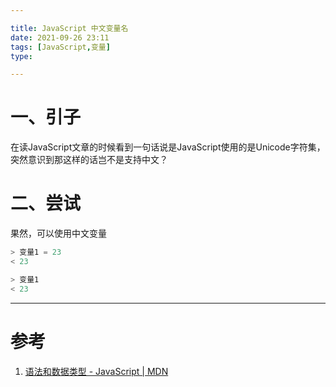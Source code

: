 ```yaml
---

title: JavaScript 中文变量名  
date: 2021-09-26 23:11
tags: [JavaScript,变量]  
type:

---
```


# 一、引子

在读JavaScript文章的时候看到一句话说是JavaScript使用的是Unicode字符集，突然意识到那这样的话岂不是支持中文？  

<!--more-->

# 二、尝试

果然，可以使用中文变量

```js
> 变量1 = 23
< 23

> 变量1
< 23
```

---

# 参考
1.  [语法和数据类型 - JavaScript | MDN](https://developer.mozilla.org/zh-CN/docs/Web/JavaScript/Guide/Grammar_and_types)